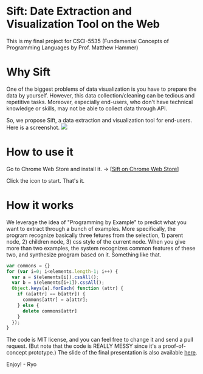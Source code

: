 # Sift: Date Extraction and Visualization Tool on the Web

This is my final project for CSCI-5535 (Fundamental Concepts of Programming Languages by Prof. Matthew Hammer)

# Why Sift 

One of the biggest problems of data visualization is you have to prepare the data by yourself. 
However, this data collection/cleaning can be tedious and repetitive tasks. Moreover, especially end-users, who don't have technical knowledge or skills, may not be able to collect data through API.

So, we propose Sift, a data extraction and visualization tool for end-users. Here is a screenshot.
![](https://github.com/ryosuzuki/sift/blob/master/resources/demo.gif)


# How to use it

Go to Chrome Web Store and install it. -> [[Sift on Chrome Web Store](https://chrome.google.com/webstore/developer/edit/jbcecgeacaplcfhomelekapejnbjifpc/)]

Click the icon to start. That's it.


# How it works 

We leverage the idea of "Programming by Example" to predict what you want to extract through a bunch of examples. 
More specifically, the program recognize basically three fetures from the selection, 1) parent node, 2) children node, 3) css style of the current node. When you give more than two examples, the system recognizes common features of these two, and synthesize program based on it. Something like that. 

```js
var commons = {}
for (var i=0; i<elements.length-1; i++) {
  var a = $(elements[i]).cssAll();
  var b = $(elements[i+1]).cssAll();
  Object.keys(a).forEach( function (attr) {
    if (a[attr] == b[attr]) {
      commons[attr] = a[attr];
    } else {
      delete commons[attr]
    }
  });
}
```

The code is MIT license, and you can feel free to change it and send a pull request. (But note that the code is REALLY MESSY since it's a proof-of-concept prototype.)
The slide of the final presentation is also available [here](https://github.com/ryosuzuki/sift/blob/master/resources/slide.pdf). 

Enjoy! - Ryo
